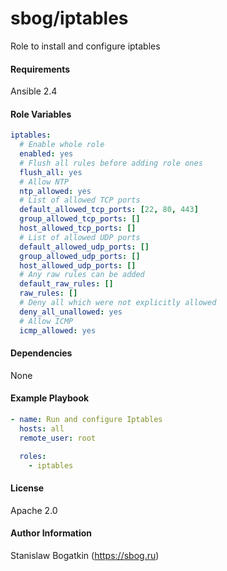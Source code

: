 sbog/iptables
=============

Role to install and configure iptables

#### Requirements

Ansible 2.4

#### Role Variables

```yaml
iptables:
  # Enable whole role
  enabled: yes
  # Flush all rules before adding role ones
  flush_all: yes
  # Allow NTP
  ntp_allowed: yes
  # List of allowed TCP ports
  default_allowed_tcp_ports: [22, 80, 443]
  group_allowed_tcp_ports: []
  host_allowed_tcp_ports: []
  # List of allowed UDP ports
  default_allowed_udp_ports: []
  group_allowed_udp_ports: []
  host_allowed_udp_ports: []
  # Any raw rules can be added
  default_raw_rules: []
  raw_rules: []
  # Deny all which were not explicitly allowed
  deny_all_unallowed: yes
  # Allow ICMP
  icmp_allowed: yes
```

#### Dependencies

None

#### Example Playbook

```yaml
- name: Run and configure Iptables
  hosts: all
  remote_user: root

  roles:
    - iptables
```

#### License

Apache 2.0

#### Author Information

Stanislaw Bogatkin (https://sbog.ru)
